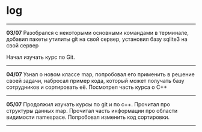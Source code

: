 # **log**
---
**03/07**
Разобрался с некоторыми основными командами в терминале, добавил пакеты утилиты git на свой сервер, установил базу sqlite3 на свой сервер

Начал изучать курс по Git.

---
**04/07**
Узнал о новом классе map, попробовал его применить в решение своей задачи, набросал пример кода, который может получать базу сотрудников и сортировать её.
Посмотрел часть курса о C++

---
**05/07**
Продолжил изучать курсы по git и по c++. Прочитал про структуры данных map. Прочитал часть информации про области видимости namespace.
Попробовал изменить код сортировки.

---
